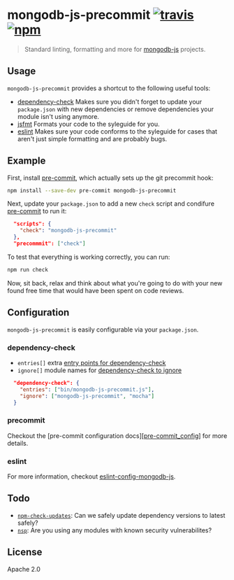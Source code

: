 # mongodb-js-precommit [![travis][travis_img]][travis_url] [![npm][npm_img]][npm_url]

> Standard linting, formatting and more for [mongodb-js][mongodb-js] projects.

## Usage

`mongodb-js-precommit` provides a shortcut to the following useful tools:

- [dependency-check][dependency-check] Makes sure you didn't forget to update
  your `package.json` with new dependencies or remove dependencies your module
  isn't using anymore.
- [jsfmt][jsfmt] Formats your code to the syleguide for you.
- [eslint][eslint] Makes sure your code conforms to the syleguide for cases
  that aren't just simple formatting and are probably bugs.

## Example

First, install [pre-commit][pre-commit], which actually sets up the git precommit hook:

```bash
npm install --save-dev pre-commit mongodb-js-precommit
```

Next, update your `package.json` to add a new `check` script and condifure
[pre-commit][pre-commit] to run it:

```json
  "scripts": {
    "check": "mongodb-js-precommit"
  },
  "precommmit": ["check"]
```

To test that everything is working correctly, you can run:

```bash
npm run check
```

Now, sit back, relax and think about what you're going to do with your
new found free time that would have been spent on code reviews.

## Configuration

`mongodb-js-precommit` is easily configurable via your `package.json`.

### dependency-check

- `entries[]` extra [entry points for dependency-check][dependency-check_entry]
- `ignore[]` module names for [dependency-check to ignore][dependency-check_ignore]

```json
  "dependency-check": {
    "entries": ["bin/mongodb-js-precommit.js"],
    "ignore": ["mongodb-js-precommit", "mocha"]
  }
```

### precommit

Checkout the [pre-commit configuration docs][[pre-commit_config]] for more details.

### eslint

For more information, checkout [eslint-config-mongodb-js][eslint-config-mongodb-js].

## Todo

- [`npm-check-updates`][npm-check-updates]: Can we safely update dependency
  versions to latest safely?
- [`nsp`][nsp]: Are you using any modules with known security vulnerabilites?

## License

Apache 2.0

[pre-commit]: https://www.npmjs.com/package/pre-commit
[pre-commit_config]: https://www.npmjs.com/package/pre-commit#configuration
[travis_img]: https://img.shields.io/travis/mongodb-js/precommit.svg
[travis_url]: https://travis-ci.org/mongodb-js/precommit
[npm_img]: https://img.shields.io/npm/v/mongodb-js-precommit.svg
[npm_url]: https://npmjs.org/package/mongodb-js-precommit
[mongodb-js]: http://mongodb-js.github.io/
[dependency-check]: https://www.npmjs.com/package/dependency-check
[dependency-check_entry]: https://www.npmjs.com/package/dependency-check#entry
[dependency-check_ignore]: https://www.npmjs.com/package/dependency-check#ignore-module-i
[jsfmt]: https://github.com/rdio/jsfmt
[eslint]: http://eslint.org
[eslint-config-mongodb-js]: https://github.com/mongodb-js/eslint-config
[nsp]: https://www.npmjs.com/package/nsp
[npm-check-updates]: https://www.npmjs.com/package/npm-check-updates
